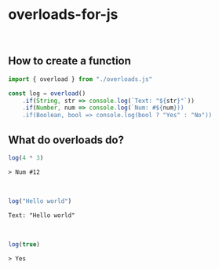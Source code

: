 # overloads-for-js
  
<br>  
  
## How to create a function
```js
import { overload } from "./overloads.js"

const log = overload()
    .if(String, str => console.log(`Text: "${str}"`))
    .if(Number, num => console.log(`Num: #${num}))
    .if(Boolean, bool => console.log(bool ? "Yes" : "No"))
```
## What do overloads do?
```js
log(4 * 3)
```
```
> Num #12
```
  
<br>  
  
```js
log("Hello world")
```
```
Text: "Hello world"
```
  
<br>  
  
```js
log(true)
```
```
> Yes
```
  
